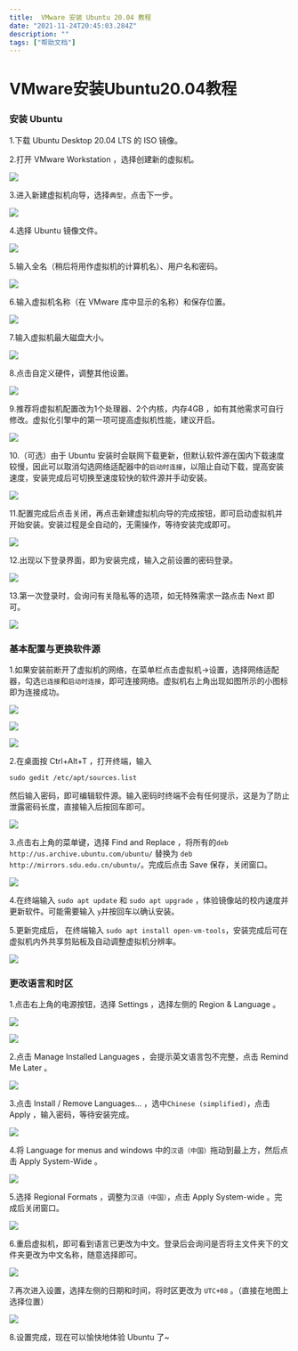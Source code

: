 ```yaml
---
title:  VMware 安装 Ubuntu 20.04 教程
date: "2021-11-24T20:45:03.284Z"
description: ""
tags: ["帮助文档"]
---
```



# VMware安装Ubuntu20.04教程

### 安装 Ubuntu

1.下载 Ubuntu Desktop 20.04 LTS 的 ISO 镜像。

2.打开 VMware Workstation ，选择创建新的虚拟机。

![](./images/Snipaste_2021-11-19_08-45-32.png)

3.进入新建虚拟机向导，选择`典型`，点击下一步。

![](./images/Snipaste_2021-11-19_08-47-14.png)

4.选择 Ubuntu 镜像文件。

![](./images/Snipaste_2021-11-19_08-48-49.png)

5.输入全名（稍后将用作虚拟机的计算机名）、用户名和密码。

![](./images/Snipaste_2021-11-19_08-49-40.png)

6.输入虚拟机名称（在 VMware 库中显示的名称）和保存位置。

![](./images/Snipaste_2021-11-19_08-50-11.png)

7.输入虚拟机最大磁盘大小。

![](./images/Snipaste_2021-11-19_08-51-29.png)

8.点击自定义硬件，调整其他设置。

![](./images/Snipaste_2021-11-19_08-56-03.png)

9.推荐将虚拟机配置改为1个处理器、2个内核，内存4GB ，如有其他需求可自行修改。虚拟化引擎中的第一项可提高虚拟机性能，建议开启。

![](./images/Snipaste_2021-11-19_08-59-40.png)

10.（可选）由于 Ubuntu 安装时会联网下载更新，但默认软件源在国内下载速度较慢，因此可以取消勾选网络适配器中的`启动时连接`，以阻止自动下载，提高安装速度，安装完成后可切换至速度较快的软件源并手动安装。

![](./images/Snipaste_2021-11-19_09-04-29.png)

11.配置完成后点击关闭，再点击新建虚拟机向导的完成按钮，即可启动虚拟机并开始安装。安装过程是全自动的，无需操作，等待安装完成即可。

![](./images/Snipaste_2021-11-24_10-50-21.png)

12.出现以下登录界面，即为安装完成，输入之前设置的密码登录。

![](./images/Snipaste_2021-11-24_10-51-33.png)

13.第一次登录时，会询问有关隐私等的选项，如无特殊需求一路点击 Next 即可。

![](./images/Snipaste_2021-11-24_10-52-08.png)

### 基本配置与更换软件源

1.如果安装前断开了虚拟机的网络，在菜单栏点击虚拟机->设置，选择网络适配器，勾选`已连接`和`启动时连接`，即可连接网络。虚拟机右上角出现如图所示的小图标即为连接成功。

![](./images/Snipaste_2021-11-24_10-54-28.png)

![](./images/Snipaste_2021-11-24_10-54-52.png)

![](./images/Snipaste_2021-12-03_13-31-47.png)

2.在桌面按 Ctrl+Alt+T ，打开终端，输入

`sudo gedit /etc/apt/sources.list`

然后输入密码，即可编辑软件源。输入密码时终端不会有任何提示，这是为了防止泄露密码长度，直接输入后按回车即可。

![](./images/Snipaste_2021-12-03_13-35-52.png)

3.点击右上角的菜单键，选择 Find and Replace ，将所有的`deb http://us.archive.ubuntu.com/ubuntu/` 替换为 `deb http://mirrors.sdu.edu.cn/ubuntu/`。完成后点击 Save 保存，关闭窗口。

![](./images/Snipaste_2021-12-03_13-41-51.png)

4.在终端输入 `sudo apt update` 和 `sudo apt upgrade` ，体验镜像站的校内速度并更新软件。可能需要输入 `y`并按回车以确认安装。

5.更新完成后， 在终端输入 `sudo apt install open-vm-tools`，安装完成后可在虚拟机内外共享剪贴板及自动调整虚拟机分辨率。

![](./images/Snipaste_2021-12-03_13-50-03.png)

### 更改语言和时区

1.点击右上角的电源按钮，选择 Settings ，选择左侧的 Region & Language 。

![](./images/Snipaste_2021-11-24_11-03-19.png)

![](./images/Snipaste_2021-11-24_11-03-45.png)

2.点击 Manage Installed Languages ，会提示英文语言包不完整，点击 Remind Me Later 。

![](./images/Snipaste_2021-11-24_11-04-55.png)

3.点击 Install / Remove Languages... ，选中`Chinese (simplified)`，点击 Apply ，输入密码，等待安装完成。

![](./images/Snipaste_2021-11-24_11-05-46.png)

4.将 Language for menus and windows 中的`汉语（中国）`拖动到最上方，然后点击 Apply System-Wide 。

![](./images/Snipaste_2021-12-03_14-07-39.png)

5.选择 Regional Formats ，调整为`汉语（中国）`，点击 Apply System-wide 。完成后关闭窗口。

![](./images/Snipaste_2021-11-24_11-09-26.png)

6.重启虚拟机，即可看到语言已更改为中文。登录后会询问是否将主文件夹下的文件夹更改为中文名称，随意选择即可。

![](./images/Snipaste_2021-11-24_11-11-09.png)

7.再次进入设置，选择左侧的日期和时间，将时区更改为 `UTC+08` 。（直接在地图上选择位置）

![](./images/Snipaste_2021-12-03_14-15-24.png)

8.设置完成，现在可以愉快地体验 Ubuntu 了~

